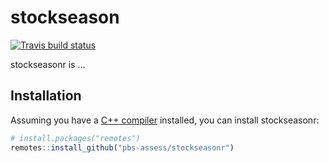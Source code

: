 
# stockseason
<!-- badges: start -->
[![Travis build status](https://travis-ci.org/pbs-assess/stockseasonr.svg?branch=master)](https://travis-ci.org/pbs-assess/stockseasonr)
<!-- badges: end -->

stockseasonr is ...

## Installation

Assuming you have a [C++
compiler](https://support.rstudio.com/hc/en-us/articles/200486498-Package-Development-Prerequisites)
installed, you can install stockseasonr:

``` r
# install.packages("remotes")
remotes::install_github("pbs-assess/stockseasonr")
```

